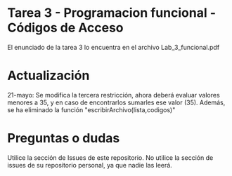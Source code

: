# Tarea 3 - Programacion funcional - Códigos de Acceso

El enunciado de la tarea 3 lo encuentra en el archivo Lab_3_funcional.pdf

# Actualización

21-mayo: Se modifica la tercera restricción, ahora deberá evaluar valores menores a 35, y en caso de encontrarlos sumarles ese valor (35). Además, se ha eliminado la función "escribirArchivo(lista,codigos)"

# Preguntas o dudas

Utilice la sección de Issues de este repositorio. No utilice la sección de issues de su repositorio personal, ya que nadie las leerá.
